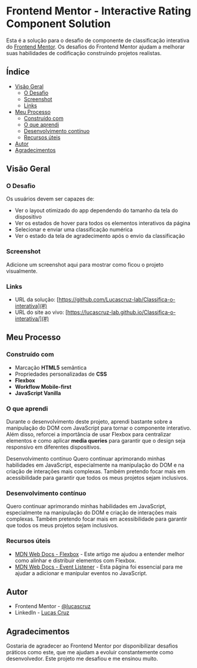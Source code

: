 # Frontend Mentor - Interactive Rating Component Solution

Esta é a solução para o desafio de componente de classificação interativa do [Frontend Mentor](https://www.frontendmentor.io). Os desafios do Frontend Mentor ajudam a melhorar suas habilidades de codificação construindo projetos realistas.

## Índice

- [Visão Geral](#visão-geral)
  - [O Desafio](#o-desafio)
  - [Screenshot](#screenshot)
  - [Links](#links)
- [Meu Processo](#meu-processo)
  - [Construído com](#construído-com)
  - [O que aprendi](#o-que-aprendi)
  - [Desenvolvimento contínuo](#desenvolvimento-contínuo)
  - [Recursos úteis](#recursos-úteis)
- [Autor](#autor)
- [Agradecimentos](#agradecimentos)

## Visão Geral

### O Desafio

Os usuários devem ser capazes de:

- Ver o layout otimizado do app dependendo do tamanho da tela do dispositivo
- Ver os estados de hover para todos os elementos interativos da página
- Selecionar e enviar uma classificação numérica
- Ver o estado da tela de agradecimento após o envio da classificação

### Screenshot

Adicione um screenshot aqui para mostrar como ficou o projeto visualmente.

### Links

- URL da solução: [https://github.com/Lucascruz-lab/Classifica-o-interativa](#)
- URL do site ao vivo: [https://lucascruz-lab.github.io/Classifica-o-interativa/](#)

## Meu Processo

### Construído com

- Marcação **HTML5** semântica
- Propriedades personalizadas de **CSS**
- **Flexbox**
- **Workflow Mobile-first**
- **JavaScript Vanilla**

### O que aprendi

Durante o desenvolvimento deste projeto, aprendi bastante sobre a manipulação do DOM com JavaScript para tornar o componente interativo. Além disso, reforcei a importância de usar Flexbox para centralizar elementos e como aplicar **media queries** para garantir que o design seja responsivo em diferentes dispositivos.

Desenvolvimento contínuo
Quero continuar aprimorando minhas habilidades em JavaScript, especialmente na manipulação do DOM e na criação de interações mais complexas. Também pretendo focar mais em acessibilidade para garantir que todos os meus projetos sejam inclusivos.

### Desenvolvimento contínuo

Quero continuar aprimorando minhas habilidades em JavaScript, especialmente na manipulação do DOM e criação de interações mais complexas. Também pretendo focar mais em acessibilidade para garantir que todos os meus projetos sejam inclusivos.

### Recursos úteis

- [MDN Web Docs - Flexbox](https://developer.mozilla.org/pt-BR/docs/Web/CSS/CSS_Flexible_Box_Layout/Basic_Concepts_of_Flexbox) - Este artigo me ajudou a entender melhor como alinhar e distribuir elementos com Flexbox.
- [MDN Web Docs - Event Listener](https://developer.mozilla.org/pt-BR/docs/Web/API/EventListener) - Esta página foi essencial para me ajudar a adicionar e manipular eventos no JavaScript.

## Autor

- Frontend Mentor - [@lucascruz](https://www.frontendmentor.io/profile/lucascruz)
- LinkedIn - [Lucas Cruz](https://www.linkedin.com/in/lucas-cruz)

## Agradecimentos

Gostaria de agradecer ao Frontend Mentor por disponibilizar desafios práticos como este, que me ajudam a evoluir constantemente como desenvolvedor. Este projeto me desafiou e me ensinou muito.

